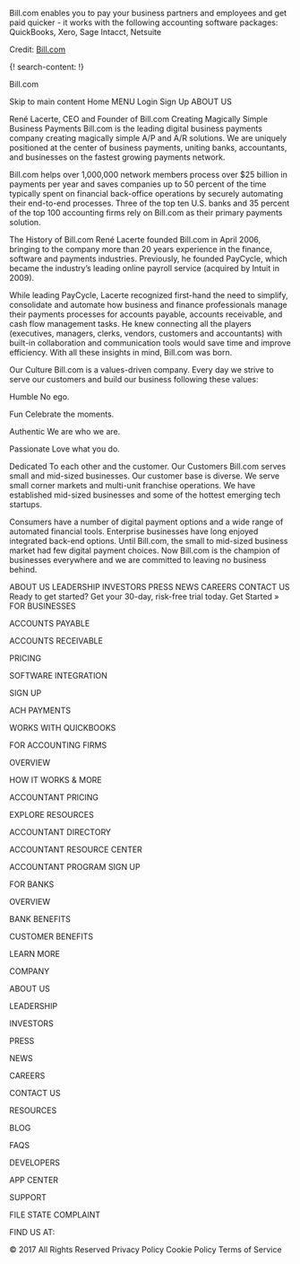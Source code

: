 
Bill.com enables you to pay your business partners and employees and get paid quicker - it works with the following accounting software packages: QuickBooks, Xero, Sage Intacct, Netsuite

Credit: [Bill.com](https://www.bill.com/)

 {! search-content: !}

Bill.com

Skip to main content
Home
MENU
Login      Sign Up
ABOUT US

René Lacerte, CEO and Founder of Bill.com
Creating Magically Simple Business Payments
Bill.com is the leading digital business payments company creating magically simple A/P and A/R solutions. We are uniquely positioned at the center of business payments, uniting banks, accountants, and businesses on the fastest growing payments network.

Bill.com helps over 1,000,000 network members process over $25 billion in payments per year and saves companies up to 50 percent of the time typically spent on financial back-office operations by securely automating their end-to-end processes. Three of the top ten U.S. banks and 35 percent of the top 100 accounting firms rely on Bill.com as their primary payments solution.

The History of Bill.com
René Lacerte founded Bill.com in April 2006, bringing to the company more than 20 years experience in the finance, software and payments industries. Previously, he founded PayCycle, which became the industry’s leading online payroll service (acquired by Intuit in 2009).

While leading PayCycle, Lacerte recognized first-hand the need to simplify, consolidate and automate how business and finance professionals manage their payments processes for accounts payable, accounts receivable, and cash flow management tasks. He knew connecting all the players (executives, managers, clerks, vendors, customers and accountants) with built-in collaboration and communication tools would save time and improve efficiency. With all these insights in mind, Bill.com was born.

Our Culture
Bill.com is a values-driven company. Every day we strive to serve our customers and build our business following these values:
 
Humble
No ego.
 
Fun
Celebrate the moments.
 
Authentic
We are who we are.
 
Passionate
Love what you do.
 
Dedicated
To each other and the customer.
Our Customers
Bill.com serves small and mid-sized businesses. Our customer base is diverse. We serve small corner markets and multi-unit franchise operations. We have established mid-sized businesses and some of the hottest emerging tech startups.

Consumers have a number of digital payment options and a wide range of automated financial tools. Enterprise businesses have long enjoyed integrated back-end options. Until Bill.com, the small to mid-sized business market had few digital payment choices. Now Bill.com is the champion of businesses everywhere and we are committed to leaving no business behind.

 
ABOUT US
LEADERSHIP
INVESTORS
PRESS
NEWS
CAREERS
CONTACT US
Ready to get started? Get your 30-day, risk-free trial today. Get Started »
FOR BUSINESSES

ACCOUNTS PAYABLE

ACCOUNTS RECEIVABLE

PRICING

SOFTWARE INTEGRATION

SIGN UP

ACH PAYMENTS

WORKS WITH QUICKBOOKS

FOR ACCOUNTING FIRMS

OVERVIEW

HOW IT WORKS & MORE

ACCOUNTANT PRICING

EXPLORE RESOURCES

ACCOUNTANT DIRECTORY

ACCOUNTANT RESOURCE CENTER

ACCOUNTANT PROGRAM SIGN UP

FOR BANKS

OVERVIEW

BANK BENEFITS

CUSTOMER BENEFITS

LEARN MORE

COMPANY

ABOUT US

LEADERSHIP

INVESTORS

PRESS

NEWS

CAREERS

CONTACT US

RESOURCES

BLOG

FAQS

DEVELOPERS

APP CENTER

SUPPORT

FILE STATE COMPLAINT

FIND US AT:
 
© 2017 All Rights Reserved
Privacy Policy
Cookie Policy
Terms of Service
 
